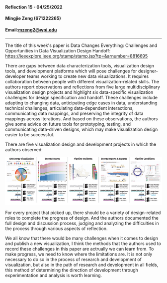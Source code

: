 #### Reflection 15 - 04/25/2022
#### Mingjie Zeng (671222265)
#### Email:mzeng2@wpi.edu
----

The title of this week's paper is Data Changes Everything: Challenges and Opportunities in Data Visualization Design Handoff: https://ieeexplore.ieee.org/stamp/stamp.jsp?tp=&arnumber=8816695

There are gaps between data characterization tools, visualization design tools, and development platforms which will pose challenges for designer-developer teams working to create new data visualizations. It requires collaboration between people with different visualization-related
skills. The authors report observations and reflections from five large multidisciplinary visualization design
projects and highlight six data-specific visualization challenges for design specification and handoff. These challenges include adapting
to changing data, anticipating edge cases in data, understanding technical challenges, articulating data-dependent interactions,
communicating data mappings, and preserving the integrity of data mappings across iterations. And based on these observations, the authors give some advice on future tools for prototyping, testing, and communicating data-driven designs, which may make visualization design easier to be successful.

There are five visualization design and development projects in which the authors observed:

![image](https://github.com/JasmineZZZ9/reflections-research/blob/main/pics/r15%20-%20design.jpg)

For every project that picked up, there should be a variety of design-related roles to complete the progress of design. And the authors documented the full design and discussion process, judging and analyzing the difficulties in the process through various aspects of reflection. 

We all know that there would be many challenges when it comes to design and publish a new visualization, I think the methods that the authors used to record these challenges in this paper are actrually we can learn from. To make progress, we need to know where the limitations are. 
It is not only necessary to do so in the process of research and development of visualization, but also in the path of research and development in all fields, this method of determining the direction of development through experimentation and analysis is worth learning.
